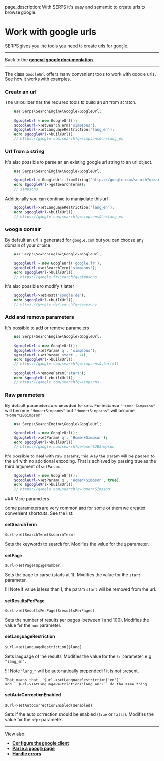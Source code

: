 page_description: With SERPS it's easy and semantic to create urls to browse google.

Work with google urls
=====================

SERPS gives you the tools you need to create urls for google.

---

Back to the [**general google documentation**](../google.md).

---


The class ``GoogleUrl`` offers many convenient tools to work with google urls. See how it works with examples.

### Create an url

The url builder has the required tools to build an url from scratch.

```php
    use Serps\SearchEngine\Google\GoogleUrl;
    
    $googleUrl = new GoogleUrl();
    $googleUrl->setSearchTerm('simpsons');
    $googleUrl->setLanguageRestriction('lang_en');
    echo $googleUrl->buildUrl();
    // https://google.com/search?q=simpsons&lr=lang_en
```

### Url from a string

It's also possible to parse an an existing google url string to an url object.

```php
    use Serps\SearchEngine\Google\GoogleUrl;
    
    $googleUrl = GoogleUrl::fromString('https://google.com/search?q=simpsons');
    echo $googleUrl->getSearchTerm();
    // simpsons
```

Additionally you can continue to manipulate this url

```php
    $googleUrl->setLanguageRestriction('lang_en');
    echo $googleUrl->buildUrl();
    // https://google.com/search?q=simpsons&lr=lang_en
```



### Google domain

By default an url is generated for ``google.com`` but you can choose any domain of your choice:

```php
    use Serps\SearchEngine\Google\GoogleUrl;
    
    $googleUrl = new GoogleUrl('google.fr');
    $googleUrl->setSearchTerm('simpsons');
    echo $googleUrl->buildUrl();
    // https://google.fr/search?q=simpsons
```

It's also possible to modify it latter

```php
    $googleUrl->setHost('google.de');
    echo $googleUrl->buildUrl();
    // https://google.de/search?q=simpsons
```

### Add and remove parameters

It's possible to add or remove parameters

```php
    use Serps\SearchEngine\Google\GoogleUrl;
    
    $googleUrl = new GoogleUrl();
    $googleUrl->setParam('q', 'simpsons');
    $googleUrl->setParam('start', 11);
    echo $googleUrl->buildUrl();
    // https://google.com/search?q=simpsons&start=11
    
    $googleUrl->removeParam('start');
    echo $googleUrl->buildUrl();
    // https://google.com/search?q=simpsons
```

### Raw parameters

By default parameters are encoded for urls. For instance ``"Homer Simpsons"`` will become ``"Homer+Simpsons"``
but ``"Homer+Simpsons"`` will become ``"Homer%2BSimpson"``

```php
    use Serps\SearchEngine\Google\GoogleUrl;
    
    $googleUrl = new GoogleUrl();
    $googleUrl->setParam('q', 'Homer+Simpson');
    echo $googleUrl->buildUrl();
    // https://google.com/search?q=Homer%2BSimpson
```
 
It's possible to deal with raw params, this way the param will be passed to the url with no additional encoding. 
That is achieved by passing true as the third argument of ``setParam``.

```php
    $googleUrl = new GoogleUrl();
    $googleUrl->setParam('q', 'Homer+Simpson', true);
    echo $googleUrl->buildUrl();
    // https://google.com/search?q=Homer+Simpson
```

### More parameters 

Some parameters are very common and for some of them we created convenient shortcuts. See the list:

#### setSearchTerm

``$url->setSearchTerm($searchTerm)``

Sets the keywords to search for. Modifies the value for the ``q`` parameter.

#### setPage

``$url->setPage($pageNumber)``

Sets the page to parse (starts at 1). Modifies the value for the ``start`` parameter.

!!! Note
    If value is less than 1, the param ``start`` will be removed from the url.

#### setResultsPerPage

``$url->setResultsPerPage($resultsPerPages)``

Sets the number of results per pages (between 1 and 100). Modifies the value for the ``num`` parameter.


#### setLanguageRestriction

``$url->setLanguageRestriction($lang)``

Sets language of the results. Modifies the value for the ``lr`` parameter. e.g  ``"lang_en"``. 

!!! Note
    ``"lang_"`` will be automatically prepended if it is not present. 
    
    That means that ``$url->setLanguageRestriction('en')``
    and ``$url->setLanguageRestriction('lang_en')`` do the same thing.

#### setAutoCorrectionEnabled

``$url->setAutoCorrectionEnabled($enabled)``

Sets if the auto correction should be enabled (``true`` or ``false``). Modifies the value for the ``nfpr`` parameter.

-------

View also:

- [**Configure the google client**](google/client-configuration.md)
- [**Parse a google page**](google/parse-page.md)
- [**Handle errors**](google/handle-errors.md)

